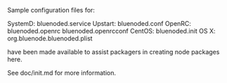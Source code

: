 Sample configuration files for:

SystemD: bluenoded.service
Upstart: bluenoded.conf
OpenRC:  bluenoded.openrc
         bluenoded.openrcconf
CentOS:  bluenoded.init
OS X:    org.bluenode.bluenoded.plist

have been made available to assist packagers in creating node packages here.

See doc/init.md for more information.
